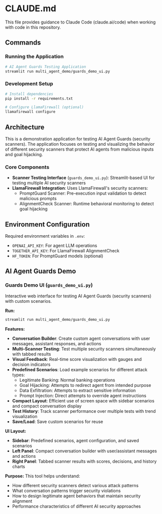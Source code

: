 # CLAUDE.md

This file provides guidance to Claude Code (claude.ai/code) when working with code in this repository.

## Commands

### Running the Application
```bash
# AI Agent Guards Testing Application
streamlit run multi_agent_demo/guards_demo_ui.py
```

### Development Setup
```bash
# Install dependencies
pip install -r requirements.txt

# Configure LlamaFirewall (optional)
llamafirewall configure
```

## Architecture

This is a demonstration application for testing AI Agent Guards (security scanners). The application focuses on testing and visualizing the behavior of different security scanners that protect AI agents from malicious inputs and goal hijacking.

### Core Components
- **Scanner Testing Interface** (`guards_demo_ui.py`): Streamlit-based UI for testing multiple AI security scanners
- **LlamaFirewall Integration**: Uses LlamaFirewall's security scanners:
  - PromptGuard Scanner: Pre-execution input validation to detect malicious prompts
  - AlignmentCheck Scanner: Runtime behavioral monitoring to detect goal hijacking

## Environment Configuration
Required environment variables in `.env`:
- `OPENAI_API_KEY`: For agent LLM operations
- `TOGETHER_API_KEY`: For LlamaFirewall AlignmentCheck
- `HF_TOKEN`: For PromptGuard models (optional)

## AI Agent Guards Demo

### Guards Demo UI (`guards_demo_ui.py`)
Interactive web interface for testing AI Agent Guards (security scanners) with custom scenarios.

**Run:**
```bash
streamlit run multi_agent_demo/guards_demo_ui.py
```

**Features:**
- **Conversation Builder**: Create custom agent conversations with user messages, assistant responses, and actions
- **Multi-Scanner Testing**: Test multiple security scanners simultaneously with tabbed results
- **Visual Feedback**: Real-time score visualization with gauges and decision indicators
- **Predefined Scenarios**: Load example scenarios for different attack types:
  - Legitimate Banking: Normal banking operations
  - Goal Hijacking: Attempts to redirect agent from intended purpose
  - Data Exfiltration: Attempts to extract sensitive information
  - Prompt Injection: Direct attempts to override agent instructions
- **Compact Layout**: Efficient use of screen space with sidebar scenarios and compact conversation display
- **Test History**: Track scanner performance over multiple tests with trend visualization
- **Save/Load**: Save custom scenarios for reuse

**UI Layout:**
- **Sidebar**: Predefined scenarios, agent configuration, and saved scenarios
- **Left Panel**: Compact conversation builder with user/assistant messages and actions
- **Right Panel**: Tabbed scanner results with scores, decisions, and history charts

**Purpose:**
This tool helps understand:
- How different security scanners detect various attack patterns
- What conversation patterns trigger security violations
- How to design legitimate agent behaviors that maintain security alignment
- Performance characteristics of different AI security approaches